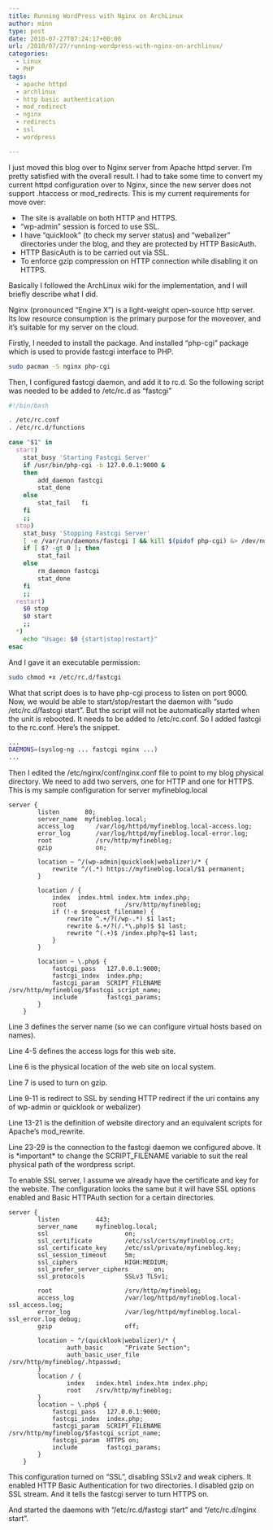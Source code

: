 ```yaml
---
title: Running WordPress with Nginx on ArchLinux
author: minn
type: post
date: 2010-07-27T07:24:17+00:00
url: /2010/07/27/running-wordpress-with-nginx-on-archlinux/
categories:
  - Linux
  - PHP
tags:
  - apache httpd
  - archlinux
  - http basic authentication
  - mod_redirect
  - nginx
  - redirects
  - ssl
  - wordpress

---
```

I just moved this blog over to Nginx server from Apache httpd server. I&#8217;m pretty satisfied with the overall result. I had to take some time to convert my current httpd configuration over to Nginx, since the new server does not support .htaccess or mod_redirects. This is my current requirements for move over:

  * The site is available on both HTTP and HTTPS.
  * &#8220;wp-admin&#8221; session is forced to use SSL.
  * I have &#8220;quicklook&#8221; (to check my server status) and &#8220;webalizer&#8221; directories under the blog, and they are protected by HTTP BasicAuth.
  * HTTP BasicAuth is to be carried out via SSL.
  * To enforce gzip compression on HTTP connection while disabling it on HTTPS.

Basically I followed the ArchLinux wiki for the implementation, and I will briefly describe what I did.

Nginx (pronounced &#8220;Engine X&#8221;) is a light-weight open-source http server. Its low resource consumption is the primary purpose for the moveover, and it&#8217;s suitable for my server on the cloud.

Firstly, I needed to install the package. And installed &#8220;php-cgi&#8221; package which is used to provide fastcgi interface to PHP.

```bash
sudo pacman -S nginx php-cgi
```

Then, I configured fastcgi daemon, and add it to rc.d. So the following script was needed to be added to /etc/rc.d as &#8220;fastcgi&#8221;

```bash
#!/bin/bash

. /etc/rc.conf
. /etc/rc.d/functions

case "$1" in
  start)
	stat_busy 'Starting Fastcgi Server'
	if /usr/bin/php-cgi -b 127.0.0.1:9000 &
	then
		add_daemon fastcgi
		stat_done
	else
		stat_fail	fi
	fi
	;;
  stop)
	stat_busy 'Stopping Fastcgi Server'
	[ -e /var/run/daemons/fastcgi ] && kill $(pidof php-cgi) &> /dev/null;
	if [ $? -gt 0 ]; then 
		stat_fail
	else
		rm_daemon fastcgi
		stat_done
	fi
	;;
  restart)
	$0 stop
	$0 start
	;;
  *)
	echo "Usage: $0 {start|stop|restart}"
esac
```

And I gave it an executable permission:

```bash
sudo chmod +x /etc/rc.d/fastcgi
```

What that script does is to have php-cgi process to listen on port 9000. Now, we would be able to start/stop/restart the daemon with &#8220;sudo /etc/rc.d/fastcgi start&#8221;. But the script will not be automatically started when the unit is rebooted. It needs to be added to /etc/rc.conf. So I added fastcgi to the rc.conf. Here&#8217;s the snippet.

```bash
...
DAEMONS=(syslog-ng ... fastcgi nginx ...)
...
```

Then I edited the /etc/nginx/conf/nginx.conf file to point to my blog physical directory. We need to add two servers, one for HTTP and one for HTTPS. This is my sample configuration for server myfineblog.local

```
server {
        listen       80;
        server_name  myfineblog.local;
        access_log      /var/log/httpd/myfineblog.local-access.log;
        error_log       /var/log/httpd/myfineblog.local-error.log;
        root            /srv/http/myfineblog;
        gzip            on;

        location ~ ^/(wp-admin|quicklook|webalizer)/* {
            rewrite ^/(.*) https://myfineblog.local/$1 permanent;
        }

        location / {
            index  index.html index.htm index.php;
            root                /srv/http/myfineblog;
            if (!-e $request_filename) {
                rewrite ^.+/?(/wp-.*) $1 last;
                rewrite &.+/?(/.*\.php)$ $1 last;
                rewrite ^(.+)$ /index.php?q=$1 last;
            }
        }

        location ~ \.php$ {
            fastcgi_pass   127.0.0.1:9000;
            fastcgi_index  index.php;
            fastcgi_param  SCRIPT_FILENAME  /srv/http/myfineblog/$fastcgi_script_name;
            include        fastcgi_params;
        }
    }
```

Line 3 defines the server name (so we can configure virtual hosts based on names).
  
Line 4-5 defines the access logs for this web site.
  
Line 6 is the physical location of the web site on local system.
  
Line 7 is used to turn on gzip.
  
Line 9-11 is redirect to SSL by sending HTTP redirect if the uri contains any of wp-admin or quicklook or webalizer)
  
Line 13-21 is the definition of website directory and an equivalent scripts for Apache&#8217;s mod_rewrite.
  
Line 23-29 is the connection to the fastcgi daemon we configured above. It is \*important\* to change the SCRIPT_FILENAME variable to suit the real physical path of the wordpress script.

To enable SSL server, I assume we already have the certificate and key for the website. The configuration looks the same but it will have SSL options enabled and Basic HTTPAuth section for a certain directories.

```
server {
        listen          443;
        server_name     myfineblog.local;
        ssl                     on;
        ssl_certificate         /etc/ssl/certs/myfineblog.crt;
        ssl_certificate_key     /etc/ssl/private/myfineblog.key;
        ssl_session_timeout     5m;
        ssl_ciphers             HIGH:MEDIUM;
        ssl_prefer_server_ciphers       on;
        ssl_protocols           SSLv3 TLSv1;

        root                    /srv/http/myfineblog;
        access_log              /var/log/httpd/myfineblog.local-ssl_access.log;
        error_log               /var/log/httpd/myfineblog.local-ssl_error.log debug;
        gzip                    off;

        location ~ ^/(quicklook|webalizer)/* {
                auth_basic      "Private Section";
                auth_basic_user_file    /srv/http/myfineblog/.htpasswd;
        }
        location / {
                index   index.html index.htm index.php;
                root    /srv/http/myfineblog;
        }
        location ~ \.php$ {
            fastcgi_pass   127.0.0.1:9000;
            fastcgi_index  index.php;
            fastcgi_param  SCRIPT_FILENAME  /srv/http/myfineblog/$fastcgi_script_name;
            fastcgi_param  HTTPS on;
            include        fastcgi_params;
        }
    }
```

This configuration turned on &#8220;SSL&#8221;, disabling SSLv2 and weak ciphers. It enabled HTTP Basic Authentication for two directories. I disabled gzip on SSL stream. And it tells the fastcgi server to turn HTTPS on.

And started the daemons with &#8220;/etc/rc.d/fastcgi start&#8221; and &#8220;/etc/rc.d/nginx start&#8221;.